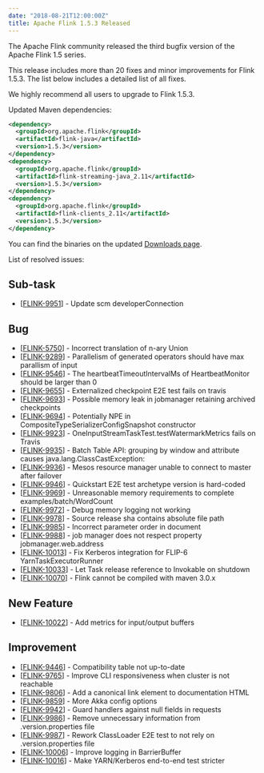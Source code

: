 ```yaml
---
date: "2018-08-21T12:00:00Z"
title: Apache Flink 1.5.3 Released
---
```


The Apache Flink community released the third bugfix version of the Apache Flink 1.5 series.

This release includes more than 20 fixes and minor improvements for Flink 1.5.3. The list below includes a detailed list of all fixes.

We highly recommend all users to upgrade to Flink 1.5.3.

Updated Maven dependencies:

```xml
<dependency>
  <groupId>org.apache.flink</groupId>
  <artifactId>flink-java</artifactId>
  <version>1.5.3</version>
</dependency>
<dependency>
  <groupId>org.apache.flink</groupId>
  <artifactId>flink-streaming-java_2.11</artifactId>
  <version>1.5.3</version>
</dependency>
<dependency>
  <groupId>org.apache.flink</groupId>
  <artifactId>flink-clients_2.11</artifactId>
  <version>1.5.3</version>
</dependency>
```

You can find the binaries on the updated [Downloads page](http://flink.apache.org/downloads.html).

List of resolved issues:

<h2>        Sub-task
</h2>
<ul>
<li>[<a href='https://issues.apache.org/jira/browse/FLINK-9951'>FLINK-9951</a>] -         Update scm developerConnection
</li>
</ul>
        
<h2>        Bug
</h2>
<ul>
<li>[<a href='https://issues.apache.org/jira/browse/FLINK-5750'>FLINK-5750</a>] -         Incorrect translation of n-ary Union
</li>
<li>[<a href='https://issues.apache.org/jira/browse/FLINK-9289'>FLINK-9289</a>] -         Parallelism of generated operators should have max parallism of input
</li>
<li>[<a href='https://issues.apache.org/jira/browse/FLINK-9546'>FLINK-9546</a>] -         The heartbeatTimeoutIntervalMs of HeartbeatMonitor should be larger than 0
</li>
<li>[<a href='https://issues.apache.org/jira/browse/FLINK-9655'>FLINK-9655</a>] -         Externalized checkpoint E2E test fails on travis
</li>
<li>[<a href='https://issues.apache.org/jira/browse/FLINK-9693'>FLINK-9693</a>] -         Possible memory leak in jobmanager retaining archived checkpoints
</li>
<li>[<a href='https://issues.apache.org/jira/browse/FLINK-9694'>FLINK-9694</a>] -         Potentially NPE in CompositeTypeSerializerConfigSnapshot constructor
</li>
<li>[<a href='https://issues.apache.org/jira/browse/FLINK-9923'>FLINK-9923</a>] -         OneInputStreamTaskTest.testWatermarkMetrics fails on Travis
</li>
<li>[<a href='https://issues.apache.org/jira/browse/FLINK-9935'>FLINK-9935</a>] -         Batch Table API: grouping by window and attribute causes java.lang.ClassCastException:
</li>
<li>[<a href='https://issues.apache.org/jira/browse/FLINK-9936'>FLINK-9936</a>] -         Mesos resource manager unable to connect to master after failover
</li>
<li>[<a href='https://issues.apache.org/jira/browse/FLINK-9946'>FLINK-9946</a>] -         Quickstart E2E test archetype version is hard-coded
</li>
<li>[<a href='https://issues.apache.org/jira/browse/FLINK-9969'>FLINK-9969</a>] -         Unreasonable memory requirements to complete examples/batch/WordCount
</li>
<li>[<a href='https://issues.apache.org/jira/browse/FLINK-9972'>FLINK-9972</a>] -         Debug memory logging not working 
</li>
<li>[<a href='https://issues.apache.org/jira/browse/FLINK-9978'>FLINK-9978</a>] -         Source release sha contains absolute file path
</li>
<li>[<a href='https://issues.apache.org/jira/browse/FLINK-9985'>FLINK-9985</a>] -         Incorrect parameter order in document
</li>
<li>[<a href='https://issues.apache.org/jira/browse/FLINK-9988'>FLINK-9988</a>] -           job manager does not respect property jobmanager.web.address
</li>
<li>[<a href='https://issues.apache.org/jira/browse/FLINK-10013'>FLINK-10013</a>] -         Fix Kerberos integration for FLIP-6 YarnTaskExecutorRunner 
</li>
<li>[<a href='https://issues.apache.org/jira/browse/FLINK-10033'>FLINK-10033</a>] -         Let Task release reference to Invokable on shutdown
</li>
<li>[<a href='https://issues.apache.org/jira/browse/FLINK-10070'>FLINK-10070</a>] -         Flink cannot be compiled with maven 3.0.x
</li>
</ul>
        
<h2>        New Feature
</h2>
<ul>
<li>[<a href='https://issues.apache.org/jira/browse/FLINK-10022'>FLINK-10022</a>] -         Add metrics for input/output buffers
</li>
</ul>
        
<h2>        Improvement
</h2>
<ul>
<li>[<a href='https://issues.apache.org/jira/browse/FLINK-9446'>FLINK-9446</a>] -         Compatibility table not up-to-date
</li>
<li>[<a href='https://issues.apache.org/jira/browse/FLINK-9765'>FLINK-9765</a>] -         Improve CLI responsiveness when cluster is not reachable
</li>
<li>[<a href='https://issues.apache.org/jira/browse/FLINK-9806'>FLINK-9806</a>] -         Add a canonical link element to documentation HTML
</li>
<li>[<a href='https://issues.apache.org/jira/browse/FLINK-9859'>FLINK-9859</a>] -         More Akka config options
</li>
<li>[<a href='https://issues.apache.org/jira/browse/FLINK-9942'>FLINK-9942</a>] -         Guard handlers against null fields in requests
</li>
<li>[<a href='https://issues.apache.org/jira/browse/FLINK-9986'>FLINK-9986</a>] -         Remove unnecessary information from .version.properties file
</li>
<li>[<a href='https://issues.apache.org/jira/browse/FLINK-9987'>FLINK-9987</a>] -         Rework ClassLoader E2E test to not rely on .version.properties file
</li>
<li>[<a href='https://issues.apache.org/jira/browse/FLINK-10006'>FLINK-10006</a>] -         Improve logging in BarrierBuffer
</li>
<li>[<a href='https://issues.apache.org/jira/browse/FLINK-10016'>FLINK-10016</a>] -         Make YARN/Kerberos end-to-end test stricter
</li>
</ul>
